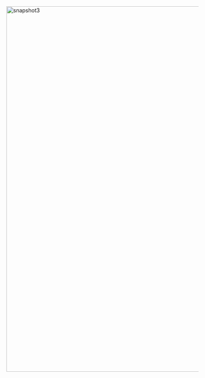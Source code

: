 <img width="956" alt="snapshot3" src="https://github.com/user-attachments/assets/0457fde8-0d4c-454d-9ff6-d62c347063e8">
